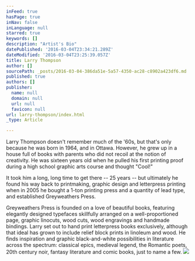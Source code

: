 ```yaml
---
inFeed: true
hasPage: true
inNav: false
inLanguage: null
starred: true
keywords: []
description: "Artist's Bio"
datePublished: '2016-03-04T23:34:21.289Z'
dateModified: '2016-03-04T23:25:39.057Z'
title: Larry Thompson
author: []
sourcePath: _posts/2016-03-04-386da51e-5a57-4350-ac28-c8902a423df6.md
published: true
authors: []
publisher:
  name: null
  domain: null
  url: null
  favicon: null
url: larry-thompson/index.html
_type: Article

---
```

Larry Thompson doesn't remember much of the '60s, but that's only because he was born in 1964, and in Ottawa. However, he grew up in a house full of books with parents who did not recoil at the notion of creativity. He was sixteen years old when he pulled his first printing proof during a high school graphic arts course and thought "Cool!"

It took him a long, long time to get there -- 25 years -- but ultimately he found his way back to printmaking, graphic design and letterpress printing when in 2005 he bought a 1-ton printing press and a quantity of lead type, and established Greyweathers Press. 

Greyweathers Press is founded on a love of beautiful books, featuring elegantly designed typefaces skillfully arranged on a well-proportioned page, graphic linocuts, wood cuts, wood engravings and handmade bindings.  Larry set out to hand print letterpress books exclusively, although that ideal has grown to include relief block prints in linoleum and wood. He finds inspiration and graphic black-and-white possibilities in literature across the spectrum: classical epics, medieval legend, the Romantic poets, 20th century noir, fantasy literature and comic books, just to name a few.
![](https://the-grid-user-content.s3-us-west-2.amazonaws.com/7e1c178f-4bd7-4ff3-b6d7-d65da4dd1619.jpg)